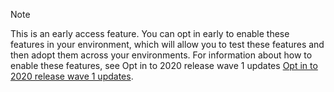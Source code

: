 > [!NOTE]
> This is an early access feature. You can opt in early to enable these features in your environment, which will allow you to test these features and then adopt them across your environments. 
For information about how to enable these features, see Opt in to 2020 release wave 1 updates [Opt in to 2020 release wave 1 updates](/power-platform/admin/opt-in-early-access-updates).